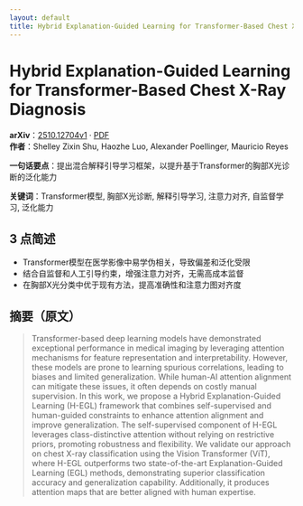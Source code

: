 ```yaml
---
layout: default
title: Hybrid Explanation-Guided Learning for Transformer-Based Chest X-Ray Diagnosis
---
```


# Hybrid Explanation-Guided Learning for Transformer-Based Chest X-Ray Diagnosis
**arXiv**：[2510.12704v1](https://arxiv.org/abs/2510.12704) · [PDF](https://arxiv.org/pdf/2510.12704.pdf)  
**作者**：Shelley Zixin Shu, Haozhe Luo, Alexander Poellinger, Mauricio Reyes  

**一句话要点**：提出混合解释引导学习框架，以提升基于Transformer的胸部X光诊断的泛化能力

**关键词**：Transformer模型, 胸部X光诊断, 解释引导学习, 注意力对齐, 自监督学习, 泛化能力

## 3 点简述
- Transformer模型在医学影像中易学伪相关，导致偏差和泛化受限
- 结合自监督和人工引导约束，增强注意力对齐，无需高成本监督
- 在胸部X光分类中优于现有方法，提高准确性和注意力图对齐度

## 摘要（原文）

> Transformer-based deep learning models have demonstrated exceptional
> performance in medical imaging by leveraging attention mechanisms for feature
> representation and interpretability. However, these models are prone to
> learning spurious correlations, leading to biases and limited generalization.
> While human-AI attention alignment can mitigate these issues, it often depends
> on costly manual supervision. In this work, we propose a Hybrid
> Explanation-Guided Learning (H-EGL) framework that combines self-supervised and
> human-guided constraints to enhance attention alignment and improve
> generalization. The self-supervised component of H-EGL leverages
> class-distinctive attention without relying on restrictive priors, promoting
> robustness and flexibility. We validate our approach on chest X-ray
> classification using the Vision Transformer (ViT), where H-EGL outperforms two
> state-of-the-art Explanation-Guided Learning (EGL) methods, demonstrating
> superior classification accuracy and generalization capability. Additionally,
> it produces attention maps that are better aligned with human expertise.

